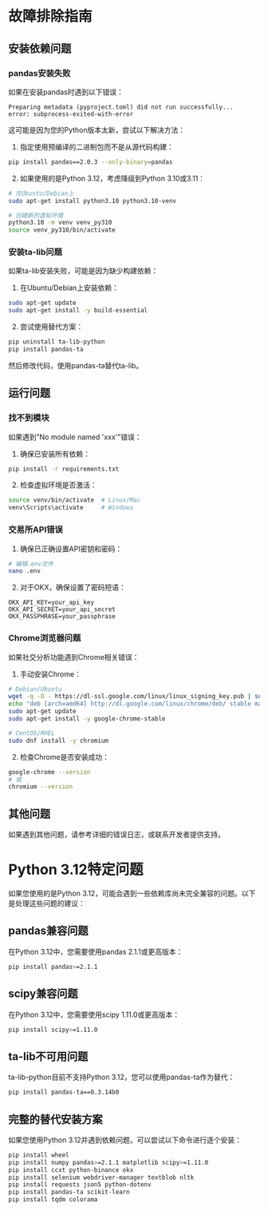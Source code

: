 # 故障排除指南

## 安装依赖问题

### pandas安装失败

如果在安装pandas时遇到以下错误：

```
Preparing metadata (pyproject.toml) did not run successfully...
error: subprocess-exited-with-error
```

这可能是因为您的Python版本太新，尝试以下解决方法：

1. 指定使用预编译的二进制包而不是从源代码构建：

```bash
pip install pandas==2.0.3 --only-binary=pandas
```

2. 如果使用的是Python 3.12，考虑降级到Python 3.10或3.11：

```bash
# 在Ubuntu/Debian上
sudo apt-get install python3.10 python3.10-venv

# 创建新的虚拟环境
python3.10 -m venv venv_py310
source venv_py310/bin/activate
```

### 安装ta-lib问题

如果ta-lib安装失败，可能是因为缺少构建依赖：

1. 在Ubuntu/Debian上安装依赖：

```bash
sudo apt-get update
sudo apt-get install -y build-essential
```

2. 尝试使用替代方案：

```bash
pip uninstall ta-lib-python
pip install pandas-ta
```

然后修改代码，使用pandas-ta替代ta-lib。

## 运行问题

### 找不到模块

如果遇到"No module named 'xxx'"错误：

1. 确保已安装所有依赖：

```bash
pip install -r requirements.txt
```

2. 检查虚拟环境是否激活：

```bash
source venv/bin/activate  # Linux/Mac
venv\Scripts\activate     # Windows
```

### 交易所API错误

1. 确保已正确设置API密钥和密码：

```bash
# 编辑.env文件
nano .env
```

2. 对于OKX，确保设置了密码短语：

```
OKX_API_KEY=your_api_key
OKX_API_SECRET=your_api_secret
OKX_PASSPHRASE=your_passphrase
```

### Chrome浏览器问题

如果社交分析功能遇到Chrome相关错误：

1. 手动安装Chrome：

```bash
# Debian/Ubuntu
wget -q -O - https://dl-ssl.google.com/linux/linux_signing_key.pub | sudo apt-key add -
echo "deb [arch=amd64] http://dl.google.com/linux/chrome/deb/ stable main" | sudo tee /etc/apt/sources.list.d/google-chrome.list
sudo apt-get update
sudo apt-get install -y google-chrome-stable

# CentOS/RHEL
sudo dnf install -y chromium
```

2. 检查Chrome是否安装成功：

```bash
google-chrome --version
# 或
chromium --version
```

## 其他问题

如果遇到其他问题，请参考详细的错误日志，或联系开发者提供支持。

# Python 3.12特定问题

如果您使用的是Python 3.12，可能会遇到一些依赖库尚未完全兼容的问题。以下是处理这些问题的建议：

## pandas兼容问题

在Python 3.12中，您需要使用pandas 2.1.1或更高版本：

```bash
pip install pandas>=2.1.1
```

## scipy兼容问题

在Python 3.12中，您需要使用scipy 1.11.0或更高版本：

```bash
pip install scipy>=1.11.0
```

## ta-lib不可用问题

ta-lib-python目前不支持Python 3.12，您可以使用pandas-ta作为替代：

```bash
pip install pandas-ta==0.3.14b0
```

## 完整的替代安装方案

如果您使用Python 3.12并遇到依赖问题，可以尝试以下命令进行逐个安装：

```bash
pip install wheel
pip install numpy pandas>=2.1.1 matplotlib scipy>=1.11.0
pip install ccxt python-binance okx
pip install selenium webdriver-manager textblob nltk
pip install requests json5 python-dotenv
pip install pandas-ta scikit-learn
pip install tqdm colorama
``` 